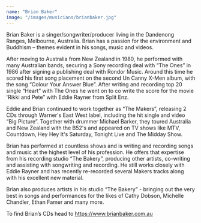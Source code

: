 ```yaml
---
name: "Brian Baker"
image: "/images/musicians/brianbaker.jpg"
---
```


Brian Baker is a singer/songwriter/producer living in the Dandenong Ranges, Melbourne, Australia. Brian has a passion for the environment and Buddhism – themes evident in his songs, music and videos.

After moving to Australia from New Zealand in 1980, he performed with many Australian bands, securing a Sony recording deal with “The Ones” in 1986 after signing a publishing deal with Rondor Music. Around this time he scored his first song placement on the second Un Canny X-Men album, with the song “Colour Your Answer Blue”. After writing and recording top 20 single “Heart” with The Ones he went on to co write the score for the movie 'Rikki and Pete” with Eddie Rayner from Split Enz.

Eddie and Brian continued to work together as “The Makers”, releasing 2 CDs through Warner's East West label, including the hit single and video “Big Picture”. Together with drummer Michael Barker, they toured Australia and New Zealand with the B52's and appeared on TV shows like MTV, Countdown, Hey Hey It's Saturday, Tonight Live and The Midday Show.

Brian has performed at countless shows and is writing and recording songs and music at the highest level of his profession. He offers that expertise from his recording studio “The Bakery”, producing other artists, co-writing and assisting with songwriting and recording. He still works closely with Eddie Rayner and has recently re-recorded several Makers tracks along with his excellent new material.

Brian also produces artists in his studio “The Bakery” - bringing out the very best in songs and performances for the likes of Cathy Dobson, Michelle Chandler, Ethan Famer and many more.

To find Brian’s CDs head to <https://www.brianbaker.com.au>
